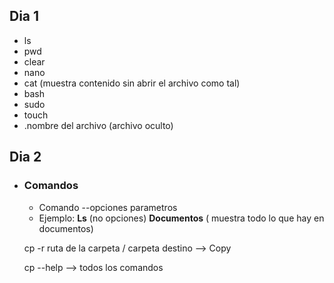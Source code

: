 ## Dia 1 ##

- ls
- pwd
- clear
- nano 
- cat (muestra contenido sin abrir el archivo como tal)
- bash
- sudo
- touch 
- .nombre del archivo (archivo oculto)

## Dia 2 ##

- ### Comandos
    - Comando --opciones parametros
    - Ejemplo: **Ls** (no opciones) **Documentos** ( muestra todo lo que hay en documentos)

    cp -r ruta de la carpeta / carpeta destino --> Copy

    cp --help --> todos los comandos





